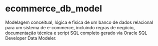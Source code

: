 # ecommerce_db_model
Modelagem conceitual, lógica e física de um banco de dados relacional para um sistema de e-commerce, incluindo regras de negócio, documentação técnica e script SQL completo gerado via Oracle SQL Developer Data Modeler.
